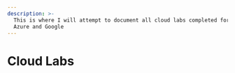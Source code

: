 ```yaml
---
description: >-
  This is where I will attempt to document all cloud labs completed for AWS,
  Azure and Google
---
```


# Cloud Labs

